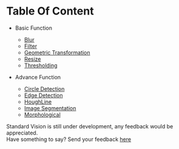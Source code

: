 # Table Of Content

- Basic Function

  - [Blur](Blur.md)
  - [Filter](Filter.md)
  - [Geometric Transformation](GeometricTransformation.md)
  - [Resize](Resize.md)
  - [Thresholding](Thresholding.md)

- Advance Function

  - [Circle Detection](circledetection.md)
  - [Edge Detection](EdgeDetection.md)
  - [HoughLine](houghline.md)
  - [Image Segmentation](ImageSegmentation.md)
  - [Morphological](Morphological.md)

Standard Vision is still under development, any feedback would be appreciated.  
Have something to say? Send your feedback [here](bruh.com)
